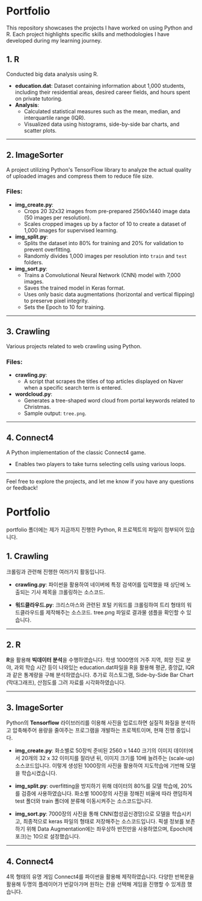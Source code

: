 # Portfolio

This repository showcases the projects I have worked on using Python and R. Each project highlights specific skills and methodologies I have developed during my learning journey.

## 1. R

Conducted big data analysis using R.
- **education.dat**: Dataset containing information about 1,000 students, including their residential areas, desired career fields, and hours spent on private tutoring.
- **Analysis**:
  - Calculated statistical measures such as the mean, median, and interquartile range (IQR).
  - Visualized data using histograms, side-by-side bar charts, and scatter plots.

---

## 2. ImageSorter

A project utilizing Python's TensorFlow library to analyze the actual quality of uploaded images and compress them to reduce file size.

### Files:
- **img_create.py**:
  - Crops 20 32x32 images from pre-prepared 2560x1440 image data (50 images per resolution).
  - Scales cropped images up by a factor of 10 to create a dataset of 1,000 images for supervised learning.
- **img_split.py**:
  - Splits the dataset into 80% for training and 20% for validation to prevent overfitting.
  - Randomly divides 1,000 images per resolution into `train` and `test` folders.
- **img_sort.py**:
  - Trains a Convolutional Neural Network (CNN) model with 7,000 images.
  - Saves the trained model in Keras format.
  - Uses only basic data augmentations (horizontal and vertical flipping) to preserve pixel integrity.
  - Sets the Epoch to 10 for training.

---

## 3. Crawling

Various projects related to web crawling using Python.

### Files:
- **crawling.py**:
  - A script that scrapes the titles of top articles displayed on Naver when a specific search term is entered.
- **wordcloud.py**:
  - Generates a tree-shaped word cloud from portal keywords related to Christmas.
  - Sample output: `tree.png`.

---

## 4. Connect4

A Python implementation of the classic Connect4 game.
- Enables two players to take turns selecting cells using various loops.

---

Feel free to explore the projects, and let me know if you have any questions or feedback!




# Portfolio
portfolio 폴더에는 제가 지금까지 진행한 Python, R 프로젝트의 파일이 첨부되어 있습니다. 

## 1. Crawling
   
   크롤링과 관련해 진행한 여러가지 활동입니다.
   - **crawling.py**: 파이썬을 활용하여 네이버에 특정 검색어를 입력했을 때 상단에 노출되는 기사 제목을 크롤링하는 소스코드. 
   
   - **워드클라우드.py**: 크리스마스와 관련된 포털 키워드를 크롤링하여 트리 형태의 워드클라우드를 제작해주는 소스코드. tree.png 파일로 결과물 샘플을 확인할 수 있습니다.

---

## 2. R

   **R**을 활용해 **빅데이터 분석**을 수행하였습니다. 
   학생 1000명의 거주 지역, 희망 진로 분야, 과외 학습 시간 등이 나와있는 education.dat파일을 R을 활용해 평균, 중앙값, IQR과 같은 통계량을 구해 분석하였습니다. 추가로 히스토그램, Side-by-Side Bar Chart (막대그래프), 산점도를 그려 자료를 시각화하였습니다. 

---

## 3. ImageSorter
   
   Python의 **Tensorflow** 라이브러리를 이용해 사진을 업로드하면 실질적 화질을 분석하고 압축해주어 용량을 줄여주는 프로그램을 개발하는 프로젝트이며, 현재 진행 중입니다. 
   
   - **img_create.py**: 화소별로 50장씩 준비된 2560 x 1440 크기의 이미지 데이터에서 20개의 32 x 32 이미지를 잘라낸 뒤, 이미지 크기를 10배 늘려주는 (scale-up) 소스코드입니다. 이렇게 생성된 1000장의 사진을 활용하여 지도학습에 기반해 모델을 학습시켰습니다. 
   
   - **img_split.py**: overfitting을 방지하기 위해 데이터의 80%를 모델 학습에, 20%를 검증에 사용하였습니다. 화소별 1000장의 사진을 정해진 비율에 따라 랜덤하게 test 폴더와 train 폴더에 분류해 이동시켜주는 소스코드입니다. 
   
   - **img_sort.py**: 7000장의 사진을 통해 CNN(합성곱신경망)으로 모델을 학습시키고, 최종적으로 keras 파일의 형태로 저장해주는 소스코드입니다. 픽셀 정보를 보존하기 위해 Data Augmentation에는 좌우상하 반전만을 사용하였으며, Epoch(에포크)는 10으로 설정했습니다. 

---

## 4. Connect4

   4목 형태의 유명 게임 Connect4를 파이썬을 활용해 제작하였습니다. 다양한 반복문을 활용해 두명의 플레이어가 번갈아가며 원하는 칸을 선택해 게임을 진행할 수 있게끔 했습니다. 
